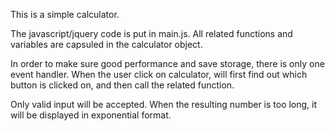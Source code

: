 This is a simple calculator.

The javascript/jquery code is put in main.js. All related functions and variables are capsuled in the calculator object.

In order to make sure good performance and save storage, there is only one event handler. When the user click on calculator, will first find out which button is clicked on, and then call the related function. 

Only valid input will be accepted. When the resulting number is too long, it will be displayed in exponential format.
